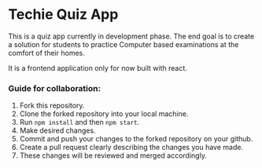 # Techie Quiz App

This is a quiz app currently in development phase. The end goal is to create a solution for students to practice Computer based examinations at the comfort of their homes. 

It is a frontend application only for now built with react.

### Guide for collaboration:
1. Fork this repository.
2. Clone the forked repository into your local machine.
3. Run `npm install` and then `npm start`.
4. Make desired changes.
5. Commit and push your changes to the forked repository on your github.
6. Create a pull request clearly describing the changes you have made.
7. These changes will be reviewed and merged accordingly.